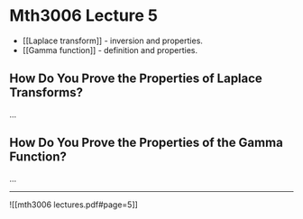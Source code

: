 # Mth3006 Lecture 5

- [[Laplace transform]] - inversion and properties.
- [[Gamma function]] - definition and properties.

## How Do You Prove the Properties of Laplace Transforms?

…

## How Do You Prove the Properties of the Gamma Function?

…

---

![[mth3006 lectures.pdf#page=5]]
